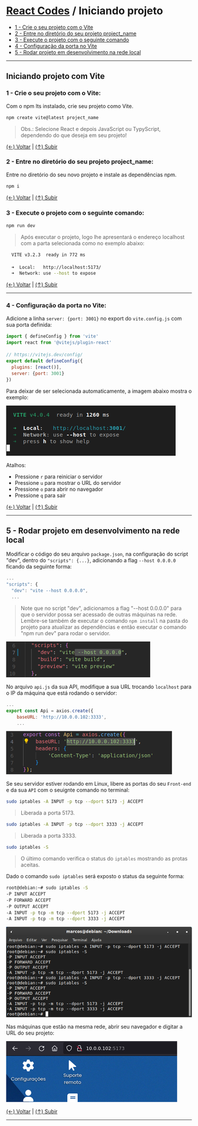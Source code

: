 # [React Codes](https://github.com/systemboys/React_Codes#react-codes "React Codes") / Iniciando projeto

- [1 - Crie o seu projeto com o Vite](#1---crie-o-seu-projeto-com-o-vite "1 - Crie o seu projeto com o Vite")
- [2 - Entre no diretório do seu projeto project_name](#2---entre-no-diret%C3%B3rio-do-seu-projeto-project_name "2 - Entre no diretório do seu projeto project_name")
- [3 - Execute o projeto com o seguinte comando](#3---execute-o-projeto-com-o-seguinte-comando "3 - Execute o projeto com o seguinte comando")
- [4 - Configuração da porta no Vite](#4---configura%C3%A7%C3%A3o-da-porta-no-vite "4 - Configuração da porta no Vite")
- [5 - Rodar projeto em desenvolvimento na rede local](#5---rodar-projeto-em-desenvolvimento-na-rede-local "5 - Rodar projeto em desenvolvimento na rede local")

---

## Iniciando projeto com Vite

### 1 - Crie o seu projeto com o Vite:

Com o npm lts instalado, crie seu projeto como Vite.

```bash
npm create vite@latest project_name
```

> Obs.: Selecione React e depois JavaScript ou TypyScript, dependendo do que deseja em seu projeto!

[(&larr;) Voltar](https://github.com/systemboys/React_Codes#react-codes "Voltar ao Sumário") | 
[(&uarr;) Subir](#react-codes--iniciando-projeto "Subir para o topo")

### 2 - Entre no diretório do seu projeto project_name:

Entre no diretório do seu novo projeto e instale as dependências npm.

```bash
npm i
```

[(&larr;) Voltar](https://github.com/systemboys/React_Codes#react-codes "Voltar ao Sumário") | 
[(&uarr;) Subir](#react-codes--iniciando-projeto "Subir para o topo")

### 3 - Execute o projeto com o seguinte comando:

```bash
npm run dev
```

> Após executar o projeto, logo lhe apresentará o endereço localhost com a parta selecionada como no exemplo abaixo:

```bash
  VITE v3.2.3  ready in 772 ms

  ➜  Local:   http://localhost:5173/
  ➜  Network: use --host to expose
```

[(&larr;) Voltar](https://github.com/systemboys/React_Codes#react-codes "Voltar ao Sumário") | 
[(&uarr;) Subir](#react-codes--iniciando-projeto "Subir para o topo")

---

### 4 - Configuração da porta no Vite:

Adicione a linha `server: {port: 3001}` no export do `vite.config.js` com sua porta definida:

```javascript
import { defineConfig } from 'vite'
import react from '@vitejs/plugin-react'

// https://vitejs.dev/config/
export default defineConfig({
  plugins: [react()],
  server: {port: 3001}
})
```

Para deixar de ser selecionada automaticamente, a imagem abaixo mostra o exemplo:

[![Resultado da execução do servidor com a nova porta](https://github.com/systemboys/React_Codes/raw/main/Iniciando%20projeto/images/Configuracao_da_porta_no_Vite.png "Resultado da execução do servidor com a nova porta")](https://github.com/systemboys/React_Codes/raw/main/Iniciando%20projeto/images/Configuracao_da_porta_no_Vite.png "Resultado da execução do servidor com a nova porta")

Atalhos:

- Pressione `r` para reiniciar o servidor
- Pressione `u` para mostrar o URL do servidor
- Pressione `o` para abrir no navegador
- Pressione `q` para sair

[(&larr;) Voltar](https://github.com/systemboys/React_Codes#react-codes "Voltar ao Sumário") | 
[(&uarr;) Subir](#react-codes--iniciando-projeto "Subir para o topo")

---

## 5 - Rodar projeto em desenvolvimento na rede local

Modificar o código do seu arquivo `package.json`, na configuração do script "dev", dentro do `"scripts": {...}`, adicionando a flag `--host 0.0.0.0` ficando da seguinte forma:

```javascript
...
"scripts": {
  "dev": "vite --host 0.0.0.0",
  ...
```

>Note que no script "dev", adicionamos a flag "--host 0.0.0.0" para que o servidor possa ser acessado de outras máquinas na rede. Lembre-se também de executar o comando `npm install` na pasta do projeto para atualizar as dependências e então executar o comando "npm run dev" para rodar o servidor.

[![Configuração do Vite no package](https://github.com/systemboys/React_Codes/raw/main/Iniciando%20projeto/images/Configuracao_do_Vite_no_package.png "Configuração do Vite no package")](https://github.com/systemboys/React_Codes/raw/main/Iniciando%20projeto/images/Configuracao_do_Vite_no_package.png "Configuração do Vite no package")

No arquivo `api.js` da sua API, modifique a sua URL trocando `localhost` para o IP da máquina que está rodando o servidor:

```javascript
...
export const Api = axios.create({
    baseURL: 'http://10.0.0.102:3333',
    ...
```

[![Arquivo api.js de sua API](https://github.com/systemboys/React_Codes/raw/main/Iniciando%20projeto/images/Arquivo_api_de_sua_API.png "Arquivo api.js de sua API")](https://github.com/systemboys/React_Codes/raw/main/Iniciando%20projeto/images/Arquivo_api_de_sua_API.png "Arquivo api.js de sua API")

Se seu servidor estiver rodando em Linux, libere as portas do seu `Front-end` e da sua `API` com o seuignte comando no terminal:

```bash
sudo iptables -A INPUT -p tcp --dport 5173 -j ACCEPT
```

> Liberada a porta 5173.

```bash
sudo iptables -A INPUT -p tcp --dport 3333 -j ACCEPT
```

> Liberada a porta 3333.

```bash
sudo iptables -S
```

> O último comando verifica o status do `iptables` mostrando as protas aceitas.

Dado o comando `sudo iptables` será exposto o status da seguinte forma:

```bash
root@debian:~# sudo iptables -S
-P INPUT ACCEPT
-P FORWARD ACCEPT
-P OUTPUT ACCEPT
-A INPUT -p tcp -m tcp --dport 5173 -j ACCEPT
-A INPUT -p tcp -m tcp --dport 3333 -j ACCEPT
```

[![Dado os comandos no terminal](https://github.com/systemboys/React_Codes/raw/main/Iniciando%20projeto/images/Comandos_liberar_portas.png "Dado os comandos no terminal")](https://github.com/systemboys/React_Codes/raw/main/Iniciando%20projeto/images/Comandos_liberar_portas.png "Dado os comandos no terminal")

Nas máquinas que estão na mesma rede, abrir seu navegador e digitar a URL do seu projeto:

[![URL no navegador da máquina local](https://github.com/systemboys/React_Codes/raw/main/Iniciando%20projeto/images/Projeto_em_rede_local.png "URL no navegador da máquina local")](https://github.com/systemboys/React_Codes/raw/main/Iniciando%20projeto/images/Projeto_em_rede_local.png "URL no navegador da máquina local")

[(&larr;) Voltar](https://github.com/systemboys/React_Codes#react-codes "Voltar ao Sumário") | 
[(&uarr;) Subir](#react-codes--iniciando-projeto "Subir para o topo")

---
